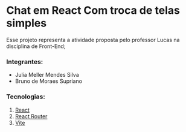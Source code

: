 # Chat em React Com troca de telas simples

Esse projeto representa a atividade proposta pelo professor Lucas na disciplina de Front-End;

### Integrantes:

- Julia Meller Mendes Silva
- Bruno de Moraes Supriano

### Tecnologias:

1. [React](https://pt-br.reactjs.org/)
2. [React Router](https://reactrouter.com/)
3. [Vite](https://vitejs.dev/)
